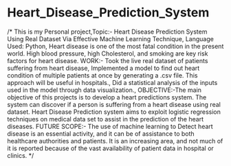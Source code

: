 # Heart_Disease_Prediction_System
/* This is my Personal project,Topic:- Heart Disease Prediction System Using Real Dataset Via Effective Machine Learning Technique, Language Used: Python,  Heart disease is one of the most fatal condition in the present world. High blood pressure, high Cholesterol, and smoking are key risk factors for heart disease. WORK:- Took the live real dataset of patients suffering from heart disease, Implemented a model to find out heart condition of multiple patients at once by generating a .csv file. This approach will be useful in hospitals., Did a statistical analysis of the inputs used in the model through data visualization., OBJECTIVE:-The main objective of this projects is to develop a heart predictions system. The system can discover if a person is suffering from a heart disease using real dataset. Heart Disease Prediction system aims to exploit logistic regression techniques on medical data set to assist in the prediction of the heart diseases. FUTURE SCOPE:- The use of machine learning to Detect heart disease is an essential activity, and it can be of assistance to both healthcare authorities and patients. It is an increasing area, and not much of it is reported because of the vast availability of patient data in hospital or clinics. */

